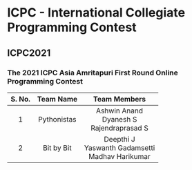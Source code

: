 # ICPC - International Collegiate Programming Contest 

## ICPC2021
### The 2021 ICPC Asia Amritapuri First Round Online Programming Contest

| S. No. | Team Name | Team Members | 
|:------:|:---------:|:------------:|
| 1 | Pythonistas | Ashwin Anand <br/> Dyanesh S <br/> Rajendraprasad S |
| 2 | Bit by Bit | Deepthi J <br/> Yaswanth Gadamsetti <br/> Madhav Harikumar |
